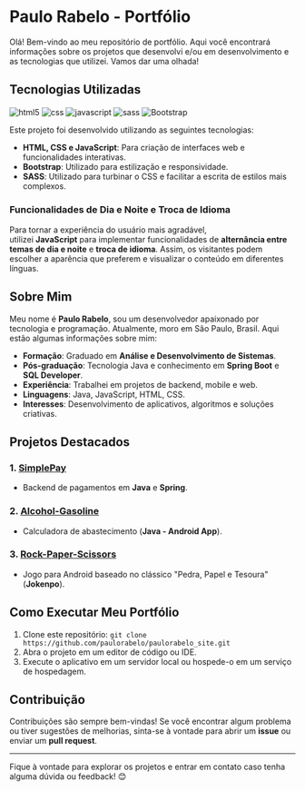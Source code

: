 # Paulo Rabelo - Portfólio

Olá! Bem-vindo ao meu repositório de portfólio. Aqui você encontrará informações sobre os projetos que desenvolvi e/ou em desenvolvimento e as tecnologias que utilizei. Vamos dar uma olhada!

## Tecnologias Utilizadas

<div>
   <img align="center" alt="html5" src="https://img.shields.io/badge/HTML-239120?style=for-the-badge&logo=html5&logoColor=white"/>
   <img align="center" alt="css" src="https://img.shields.io/badge/CSS3-1572B6?style=for-the-badge&logo=css3&logoColor=white"/>
   <img align="center" alt="javascript" src="https://img.shields.io/badge/JavaScript-F7DF1E?style=for-the-badge&logo=javascript&logoColor=black"/>   
   <img align="center" alt="sass" src="https://img.shields.io/badge/Sass-CC6699?style=for-the-badge&logo=sass&logoColor=white"/>
   <img align="center" alt="Bootstrap" src="https://img.shields.io/badge/Bootstrap-563D7C?style=for-the-badge&logo=bootstrap&logoColor=white"/>
</div>

Este projeto foi desenvolvido utilizando as seguintes tecnologias:

- **HTML, CSS e JavaScript**: Para criação de interfaces web e funcionalidades interativas.
- **Bootstrap**: Utilizado para estilização e responsividade.
- **SASS**: Utilizado para turbinar o CSS e facilitar a escrita de estilos mais complexos.

### Funcionalidades de Dia e Noite e Troca de Idioma

Para tornar a experiência do usuário mais agradável, utilizei **JavaScript** para implementar funcionalidades de **alternância entre temas de dia e noite** e **troca de idioma**. Assim, os visitantes podem escolher a aparência que preferem e visualizar o conteúdo em diferentes línguas.



## Sobre Mim

Meu nome é **Paulo Rabelo**, sou um desenvolvedor apaixonado por tecnologia e programação. Atualmente, moro em São Paulo, Brasil. Aqui estão algumas informações sobre mim:

- **Formação**: Graduado em **Análise e Desenvolvimento de Sistemas**.
- **Pós-graduação**: Tecnologia Java e conhecimento em **Spring Boot** e **SQL Developer**.
- **Experiência**: Trabalhei em projetos de backend, mobile e web.
- **Linguagens**: Java, JavaScript, HTML, CSS.
- **Interesses**: Desenvolvimento de aplicativos, algoritmos e soluções criativas.

## Projetos Destacados

### 1. [SimplePay](https://github.com/paulorabelo/simplepay)

- Backend de pagamentos em **Java** e **Spring**.

### 2. [Alcohol-Gasoline](https://github.com/paulorabelo/alcohol-gasoline)

- Calculadora de abastecimento (**Java - Android App**).

### 3. [Rock-Paper-Scissors](https://github.com/paulorabelo/rock-paper-scissors)

- Jogo para Android baseado no clássico "Pedra, Papel e Tesoura" (**Jokenpo**).

## Como Executar Meu Portfólio

1. Clone este repositório: `git clone https://github.com/paulorabelo/paulorabelo_site.git`
2. Abra o projeto em um editor de código ou IDE.
3. Execute o aplicativo em um servidor local ou hospede-o em um serviço de hospedagem.

## Contribuição

Contribuições são sempre bem-vindas! Se você encontrar algum problema ou tiver sugestões de melhorias, sinta-se à vontade para abrir um **issue** ou enviar um **pull request**.

---

Fique à vontade para explorar os projetos e entrar em contato caso tenha alguma dúvida ou feedback! 😊
